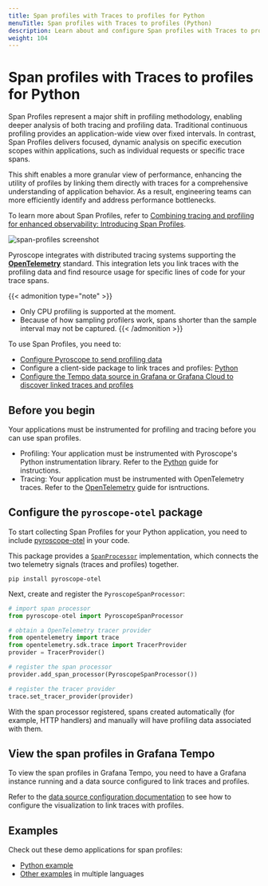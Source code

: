 ```yaml
---
title: Span profiles with Traces to profiles for Python
menuTitle: Span profiles with Traces to profiles (Python)
description: Learn about and configure Span profiles with Traces to profiles in Grafana for Python applications.
weight: 104
---
```


# Span profiles with Traces to profiles for Python

Span Profiles represent a major shift in profiling methodology, enabling deeper analysis of both tracing and profiling data.
Traditional continuous profiling provides an application-wide view over fixed intervals.
In contrast, Span Profiles delivers focused, dynamic analysis on specific execution scopes within applications, such as individual requests or specific trace spans.

This shift enables a more granular view of performance, enhancing the utility of profiles by linking them directly with traces for a comprehensive understanding of application behavior. As a result, engineering teams can more efficiently identify and address performance bottlenecks.

To learn more about Span Profiles, refer to [Combining tracing and profiling for enhanced observability: Introducing Span Profiles](/blog/2024/02/06/combining-tracing-and-profiling-for-enhanced-observability-introducing-span-profiles/).

![span-profiles screenshot](https://grafana.com/static/img/docs/tempo/profiles/tempo-profiles-Span-link-profile-data-source.png)

Pyroscope integrates with distributed tracing systems supporting the [**OpenTelemetry**](https://opentelemetry.io/docs/languages/python/getting-started/) standard.
This integration lets you link traces with the profiling data and find resource usage for specific lines of code for your trace spans.

{{< admonition type="note" >}}
* Only CPU profiling is supported at the moment.
* Because of how sampling profilers work, spans shorter than the sample interval may not be captured.
{{< /admonition >}}

To use Span Profiles, you need to:

* [Configure Pyroscope to send profiling data](../../)
* Configure a client-side package to link traces and profiles: [Python](https://github.com/grafana/otel-profiling-python)
* [Configure the Tempo data source in Grafana or Grafana Cloud to discover linked traces and profiles](/docs/grafana-cloud/connect-externally-hosted/data-sources/tempo/configure-tempo-data-source/)

## Before you begin

Your applications must be instrumented for profiling and tracing before you can use span profiles.

* Profiling: Your application must be instrumented with Pyroscope's Python instrumentation library. Refer to the [Python](../../language-sdks/python/) guide for instructions.
* Tracing: Your application must be instrumented with OpenTelemetry traces. Refer to the [OpenTelemetry](https://opentelemetry.io/docs/languages/python/getting-started/) guide for isntructions.

## Configure the `pyroscope-otel` package

To start collecting Span Profiles for your Python application, you need to include [pyroscope-otel](https://github.com/grafana/otel-profiling-python) in your code.

This package provides a [`SpanProcessor`](https://github.com/open-telemetry/opentelemetry-python/blob/d213e02941039d4383abc3608b75404ce84725b1/opentelemetry-sdk/src/opentelemetry/sdk/trace/__init__.py#L85) implementation, which connects the two telemetry signals (traces and profiles) together.

```shell
pip install pyroscope-otel
```

Next, create and register the `PyroscopeSpanProcessor`:
```python
# import span processor
from pyroscope-otel import PyroscopeSpanProcessor

# obtain a OpenTelemetry tracer provider
from opentelemetry import trace
from opentelemetry.sdk.trace import TracerProvider
provider = TracerProvider()

# register the span processor
provider.add_span_processor(PyroscopeSpanProcessor())

# register the tracer provider
trace.set_tracer_provider(provider)
```

With the span processor registered, spans created automatically (for example, HTTP handlers) and manually will have profiling data associated with them.

## View the span profiles in Grafana Tempo

To view the span profiles in Grafana Tempo, you need to have a Grafana instance running and a data source configured to link traces and profiles.

Refer to the [data source configuration documentation](https://grafana.com/docs/grafana/<GRAFANA_VERSION>/datasources/tempo/configure-tempo-data-source) to see how to configure the visualization to link traces with profiles.

## Examples

Check out these demo applications for span profiles:
- [Python example](https://github.com/grafana/pyroscope/tree/main/examples/tracing/python)
- [Other examples](https://github.com/grafana/pyroscope/tree/main/examples/tracing/tempo) in multiple languages
